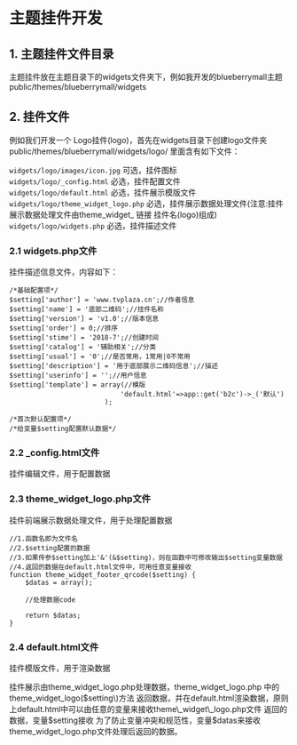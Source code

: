 # 主题挂件开发

## 1. 主题挂件文件目录

主题挂件放在主题目录下的widgets文件夹下，例如我开发的blueberrymall主题  
public/themes/blueberrymall/widgets

## 2. 挂件文件

例如我们开发一个 Logo挂件\(logo\)，首先在widgets目录下创建logo文件夹  
public/themes/blueberrymall/widgets/logo/ 里面含有如下文件：

`widgets/logo/images/icon.jpg` 可选，挂件图标  
`widgets/logo/_config.html` 必选，挂件配置文件  
`widgets/logo/default.html` 必选，挂件展示模版文件  
`widgets/logo/theme_widget_logo.php` 必选，挂件展示数据处理文件\(注意:挂件展示数据处理文件由theme\_widget\_ 链接 挂件名\(logo\)组成\)  
`widgets/logo/widgets.php` 必选，挂件描述文件

### 2.1 widgets.php文件

挂件描述信息文件，内容如下：

```text
/*基础配置项*/
$setting['author'] = 'www.tvplaza.cn';//作者信息
$setting['name'] = '底部二维码';//挂件名称
$setting['version'] = 'v1.0';//版本信息
$setting['order'] = 0;//排序
$setting['stime'] = '2018-7';//创建时间
$setting['catalog'] = '辅助相关';//分类
$setting['usual'] = '0';//是否常用，1常用|0不常用
$setting['description'] = '用于底部展示二维码信息';//描述
$setting['userinfo'] = '';//用户信息
$setting['template'] = array(//模版
                            'default.html'=>app::get('b2c')->_('默认')
                        );

/*首次默认配置项*/
/*给变量$setting配置默认数据*/
```

### 2.2 \_config.html文件

挂件编辑文件，用于配置数据

### 2.3 theme\_widget\_logo.php文件

挂件前端展示数据处理文件，用于处理配置数据

```text
//1.函数名即为文件名
//2.$setting配置的数据
//3.如果传参$setting加上'&'(&$setting)，则在函数中可修改输出$setting变量数据
//4.返回的数据在default.html文件中，可用任意变量接收
function theme_widget_footer_qrcode($setting) {
    $datas = array();
    
    //处理数据code
    
    return $datas;
}
```

### 2.4 default.html文件

挂件模版文件，用于渲染数据

挂件展示由theme\_widget\_logo.php处理数据，theme\_widget\_logo.php 中的theme\_widget\_logo\($setting\)方法  
返回数据，并在default.html渲染数据，原则上default.html中可以由任意的变量来接收theme\_widget\_logo.php文件  
返回的数据，变量$setting接收 为了防止变量冲突和规范性，变量$datas来接收theme\_widget\_logo.php文件处理后返回的数据。

